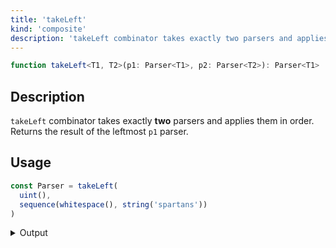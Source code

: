 ```yaml
---
title: 'takeLeft'
kind: 'composite'
description: 'takeLeft combinator takes exactly two parsers and applies them in order. Returns the result of the leftmost parser.'
---
```


```typescript {{ withLineNumbers: false }}
function takeLeft<T1, T2>(p1: Parser<T1>, p2: Parser<T2>): Parser<T1>
```

## Description

`takeLeft` combinator takes exactly **two** parsers and applies them in order. Returns the result of the leftmost `p1` parser.

## Usage

```typescript
const Parser = takeLeft(
  uint(),
  sequence(whitespace(), string('spartans'))
)
```

<details>
  <summary>Output</summary>

  ### Success

  ```typescript
  run(Parser).with('42 spartans')

  {
    isOk: true,
    pos: 11,
    value: 42
  }
  ```

  ### Failure

  ```typescript
  run(Parser).with('300 haskellers')

  {
    isOk: false,
    pos: 4,
    expected: 'spartans'
  }
  ```
</details>
